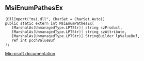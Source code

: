 ## MsiEnumPathesEx

```
[DllImport("msi.dll", CharSet = CharSet.Auto)]
public static extern int MsiEnumPathesEx(
   [MarshalAs(UnmanagedType.LPTStr)] string szProduct,
   [MarshalAs(UnmanagedType.LPTStr)] string szAttribute,
   [MarshalAs(UnmanagedType.LPTStr)] StringBuilder lpValueBuf,
   ref int pcchValueBuf
);
```

[Microsoft documentation](TODO)
